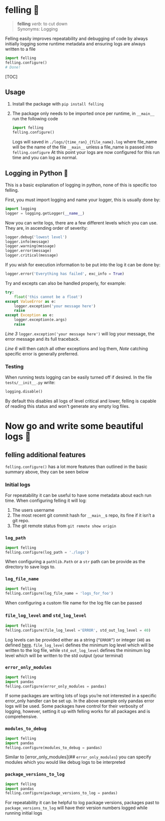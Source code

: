# felling :evergreen_tree:

>  **felling** *verb*: to cut down  
> 	Synonyms: Logging

Felling easily improves repeatability and debugging of code by always initially logging some runtime metadata and ensuring logs are always written to a file

```python
import felling
felling.configure()
# Done!
```
[TOC]

## Usage

1. Install the package with `pip install felling`

2. The package only needs to be imported once per runtime, in ```__main__``` run the following code  
    ```python
    import felling
    felling.configure()
    ```
    Logs will saved in `./logs/{time_ran}_{file_name}.log` where file_name will be the name of the file ```__main__``` unless a file_name is passed into ```felling.configure```
    At this point your logs are now configured for this run time and you can log as normal.


## Logging in Python :snake:

This is a basic explanation of logging in python, none of this is specific too felling.

First, you must import logging and name your logger, this is usually done by:  


```python
import logging
logger = logging.getLogger(__name__)
```

Now you can write logs, there are a few different levels which you can use. They are, in ascending order of severity:
   ```python
   logger.debug('lowest level')
   logger.info(message)
   logger.warning(message)
   logger.error(message)
   logger.critical(message)
   ```
   If you wish for execution information to be put into the log it can be done by:
   ```python
   logger.error('Everything has failed', exc_info = True)
   ```

Try and excepts can also be handled properly, for example:
```python
try:
    float('this cannot be a float') 
except ValueError as e:
    logger.exception('your message here')
    raise
except Exception as e:
    logger.exception(e.args)
    raise
```
*Line 3* `logger.exception('your message here')` will log your message, the error message and its full traceback. 

*Line 6* will then catch all other exceptions and log them, *Note* catching specific error is generally preferred.

### Testing
When running tests logging can be easily turned off if desired. In the file `tests/__init__.py` write:
```python
logging.disable()
```
By default this disables all logs of level critical and lower, felling is capable of reading this status and won't generate any empty log files. 

# Now go and write some beautiful logs :sunrise_over_mountains:

## felling additional features

`felling.configure()` has a lot more features than outlined in the basic summary above, they can be seen below

### Initial logs

For repeatability it can be useful to have some metadata about each run time. When configuring felling it will log:

1. The users username
2. The most recent git commit hash for `__main__`s repo, its fine if it isn’t a git repo.
3. The git remote status from `git remote show origin`

### `log_path`

```python
import felling
felling.configure(log_path = './logs')
```

When configuring a `pathlib.Path` or a `str` path can be provide as the directory to save logs to.

### `log_file_name`

```python
import felling
felling.configure(log_file_name = 'logs_for_foo')
```

When configuring a custom file name for the log file can be passed

### `file_log_level` and `std_log_level`

```python
import felling
felling.configure(file_log_level ='ERROR', std_out_log_level = 40)
```

Log levels can be provided either as a string (`“ERROR”`) or integer (`40`) as defined [here](https://docs.python.org/3/library/logging.html#logging-levels). `file_log_level` defines the minimum log level which will be written to the log file, while `std_out_log_level` defines the minimum log level which will be written to the std output (your terminal)

### `error_only_modules`

```python
import felling
import pandas
felling.configure(error_only_modules = pandas)
```

If some packages are writing lots of logs you’re not interested in a specific error_only handler can be set up. In the above example only pandas error logs will be used. Some packages have control for their verbosity of logging, however, setting it up with felling works for all packages and is comprehensive. 

### `modules_to_debug`

```python
import felling
import pandas
felling.configure(modules_to_debug = pandas)
```

Similar to [error_only_modules](## `error_only_modules`) you can specify modules which you would like debug logs to be interpreted

### `package_versions_to_log`


```python
import felling
import pandas
felling.configure(package_versions_to_log = pandas)
```

For repeatability it can be helpful to log package versions, packages past to `package_versions_to_log` will have their version numbers logged while running initial logs